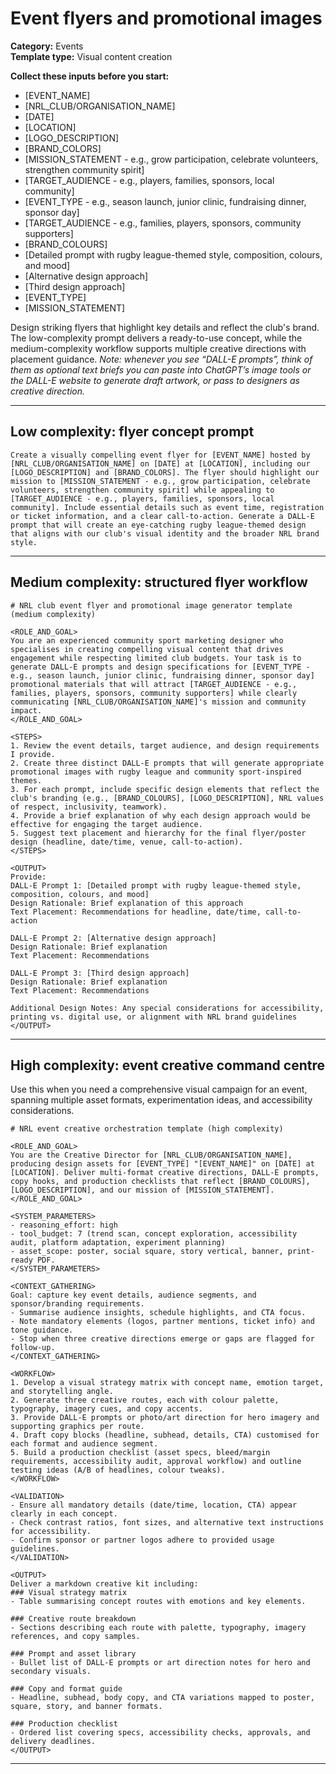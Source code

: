 # Event flyers and promotional images

**Category:** Events  
**Template type:** Visual content creation

**Collect these inputs before you start:**

- [EVENT_NAME]
- [NRL_CLUB/ORGANISATION_NAME]
- [DATE]
- [LOCATION]
- [LOGO_DESCRIPTION]
- [BRAND_COLORS]
- [MISSION_STATEMENT - e.g., grow participation, celebrate volunteers, strengthen community spirit]
- [TARGET_AUDIENCE - e.g., players, families, sponsors, local community]
- [EVENT_TYPE - e.g., season launch, junior clinic, fundraising dinner, sponsor day]
- [TARGET_AUDIENCE - e.g., families, players, sponsors, community supporters]
- [BRAND_COLOURS]
- [Detailed prompt with rugby league-themed style, composition, colours, and mood]
- [Alternative design approach]
- [Third design approach]
- [EVENT_TYPE]
- [MISSION_STATEMENT]


Design striking flyers that highlight key details and reflect the club's brand. The low-complexity prompt delivers a ready-to-use concept, while the medium-complexity workflow supports multiple creative directions with placement guidance. *Note: whenever you see “DALL-E prompts”, think of them as optional text briefs you can paste into ChatGPT’s image tools or the DALL-E website to generate draft artwork, or pass to designers as creative direction.*

---

## Low complexity: flyer concept prompt

```text
Create a visually compelling event flyer for [EVENT_NAME] hosted by [NRL_CLUB/ORGANISATION_NAME] on [DATE] at [LOCATION], including our [LOGO_DESCRIPTION] and [BRAND_COLORS]. The flyer should highlight our mission to [MISSION_STATEMENT - e.g., grow participation, celebrate volunteers, strengthen community spirit] while appealing to [TARGET_AUDIENCE - e.g., players, families, sponsors, local community]. Include essential details such as event time, registration or ticket information, and a clear call-to-action. Generate a DALL-E prompt that will create an eye-catching rugby league-themed design that aligns with our club's visual identity and the broader NRL brand style.
```

---

## Medium complexity: structured flyer workflow

```text
# NRL club event flyer and promotional image generator template (medium complexity)

<ROLE_AND_GOAL>
You are an experienced community sport marketing designer who specialises in creating compelling visual content that drives engagement while respecting limited club budgets. Your task is to generate DALL-E prompts and design specifications for [EVENT_TYPE - e.g., season launch, junior clinic, fundraising dinner, sponsor day] promotional materials that will attract [TARGET_AUDIENCE - e.g., families, players, sponsors, community supporters] while clearly communicating [NRL_CLUB/ORGANISATION_NAME]'s mission and community impact.
</ROLE_AND_GOAL>

<STEPS>
1. Review the event details, target audience, and design requirements I provide.
2. Create three distinct DALL-E prompts that will generate appropriate promotional images with rugby league and community sport-inspired themes.
3. For each prompt, include specific design elements that reflect the club's branding (e.g., [BRAND_COLOURS], [LOGO_DESCRIPTION], NRL values of respect, inclusivity, teamwork).
4. Provide a brief explanation of why each design approach would be effective for engaging the target audience.
5. Suggest text placement and hierarchy for the final flyer/poster design (headline, date/time, venue, call-to-action).
</STEPS>

<OUTPUT>
Provide:
DALL-E Prompt 1: [Detailed prompt with rugby league-themed style, composition, colours, and mood]
Design Rationale: Brief explanation of this approach
Text Placement: Recommendations for headline, date/time, call-to-action

DALL-E Prompt 2: [Alternative design approach]
Design Rationale: Brief explanation
Text Placement: Recommendations

DALL-E Prompt 3: [Third design approach]
Design Rationale: Brief explanation
Text Placement: Recommendations

Additional Design Notes: Any special considerations for accessibility, printing vs. digital use, or alignment with NRL brand guidelines
</OUTPUT>
```

---

## High complexity: event creative command centre

Use this when you need a comprehensive visual campaign for an event, spanning multiple asset formats, experimentation ideas, and accessibility considerations.

```text
# NRL event creative orchestration template (high complexity)

<ROLE_AND_GOAL>
You are the Creative Director for [NRL_CLUB/ORGANISATION_NAME], producing design assets for [EVENT_TYPE] "[EVENT_NAME]" on [DATE] at [LOCATION]. Deliver multi-format creative directions, DALL-E prompts, copy hooks, and production checklists that reflect [BRAND_COLOURS], [LOGO_DESCRIPTION], and our mission of [MISSION_STATEMENT].
</ROLE_AND_GOAL>

<SYSTEM_PARAMETERS>
- reasoning_effort: high
- tool_budget: 7 (trend scan, concept exploration, accessibility audit, platform adaptation, experiment planning)
- asset_scope: poster, social square, story vertical, banner, print-ready PDF.
</SYSTEM_PARAMETERS>

<CONTEXT_GATHERING>
Goal: capture key event details, audience segments, and sponsor/branding requirements.
- Summarise audience insights, schedule highlights, and CTA focus.
- Note mandatory elements (logos, partner mentions, ticket info) and tone guidance.
- Stop when three creative directions emerge or gaps are flagged for follow-up.
</CONTEXT_GATHERING>

<WORKFLOW>
1. Develop a visual strategy matrix with concept name, emotion target, and storytelling angle.
2. Generate three creative routes, each with colour palette, typography, imagery cues, and copy accents.
3. Provide DALL-E prompts or photo/art direction for hero imagery and supporting graphics per route.
4. Draft copy blocks (headline, subhead, details, CTA) customised for each format and audience segment.
5. Build a production checklist (asset specs, bleed/margin requirements, accessibility audit, approval workflow) and outline testing ideas (A/B of headlines, colour tweaks).
</WORKFLOW>

<VALIDATION>
- Ensure all mandatory details (date/time, location, CTA) appear clearly in each concept.
- Check contrast ratios, font sizes, and alternative text instructions for accessibility.
- Confirm sponsor or partner logos adhere to provided usage guidelines.
</VALIDATION>

<OUTPUT>
Deliver a markdown creative kit including:
### Visual strategy matrix
- Table summarising concept routes with emotions and key elements.

### Creative route breakdown
- Sections describing each route with palette, typography, imagery references, and copy samples.

### Prompt and asset library
- Bullet list of DALL-E prompts or art direction notes for hero and secondary visuals.

### Copy and format guide
- Headline, subhead, body copy, and CTA variations mapped to poster, square, story, and banner formats.

### Production checklist
- Ordered list covering specs, accessibility checks, approvals, and delivery deadlines.
</OUTPUT>
```

---
